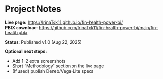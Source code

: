 # Project Notes

**Live page:** https://IrinaTok11.github.io/fin-health-power-bi/  
**PBIX download:** https://github.com/IrinaTok11/fin-health-power-bi/main/fin-health.pbix

**Status:** Published v1.0 (Aug 22, 2025)

**Optional next steps:**
- Add 1–2 extra screenshots
- Short “Methodology” section on the live page
- (If used) publish Deneb/Vega-Lite specs
